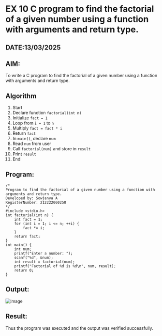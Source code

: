 # EX 10 C program to find the factorial of a given number using a function with arguments and return type.
## DATE:13/03/2025
## AIM:
To write a C program to find the factorial of a given number using a function with arguments and return type.

## Algorithm
1. Start  
2. Declare function `factorial(int n)`  
3. Initialize `fact = 1`  
4. Loop from `i = 1` to `n`  
5. Multiply `fact = fact * i`  
6. Return `fact`  
7. In `main()`, declare `num`  
8. Read `num` from user  
9. Call `factorial(num)` and store in `result`  
10. Print `result`  
11. End
    
## Program:
```
/*
Program to find the factorial of a given number using a function with arguments and return type.
Developed by: Sowjanya A
RegisterNumber: 212222060250 
*/
#include <stdio.h>
int factorial(int n) {
    int fact = 1;
    for (int i = 1; i <= n; ++i) {
        fact *= i;
    }
    return fact;
}
int main() {
    int num;
    printf("Enter a number: ");
    scanf("%d", &num);
    int result = factorial(num);
    printf("Factorial of %d is %d\n", num, result);
    return 0;
}
```

## Output:

![image](https://github.com/user-attachments/assets/8d6a4b91-ce07-4fa4-8dc2-6c16bd26758e)

## Result:
Thus the program was executed and the output was verified successfully.
